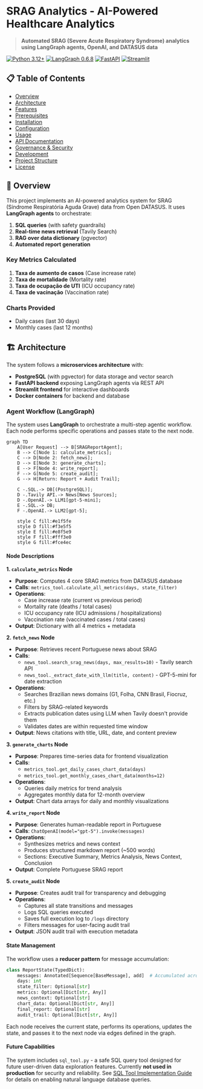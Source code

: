 # SRAG Analytics - AI-Powered Healthcare Analytics

> **Automated SRAG (Severe Acute Respiratory Syndrome) analytics using LangGraph agents, OpenAI, and DATASUS data**

[![Python 3.12+](https://img.shields.io/badge/python-3.12+-blue.svg)](https://www.python.org/downloads/)
[![LangGraph 0.6.8](https://img.shields.io/badge/langgraph-0.6.8-green.svg)](https://github.com/langchain-ai/langgraph)
[![FastAPI](https://img.shields.io/badge/FastAPI-0.115+-00a393.svg)](https://fastapi.tiangolo.com/)
[![Streamlit](https://img.shields.io/badge/Streamlit-1.40+-FF4B4B.svg)](https://streamlit.io/)

## 📋 Table of Contents

- [Overview](#overview)
- [Architecture](#architecture)
- [Features](#features)
- [Prerequisites](#prerequisites)
- [Installation](#installation)
- [Configuration](#configuration)
- [Usage](#usage)
- [API Documentation](#api-documentation)
- [Governance & Security](#governance--security)
- [Development](#development)
- [Project Structure](#project-structure)
- [License](#license)

## 🚀 Overview

This project implements an AI-powered analytics system for SRAG (Síndrome Respiratória Aguda Grave) data from Open DATASUS. It uses **LangGraph agents** to orchestrate:

1. **SQL queries** (with safety guardrails)
2. **Real-time news retrieval** (Tavily Search)
3. **RAG over data dictionary** (pgvector)
4. **Automated report generation**

### Key Metrics Calculated

1. **Taxa de aumento de casos** (Case increase rate)
2. **Taxa de mortalidade** (Mortality rate)
3. **Taxa de ocupação de UTI** (ICU occupancy rate)
4. **Taxa de vacinação** (Vaccination rate)

### Charts Provided

- Daily cases (last 30 days)
- Monthly cases (last 12 months)

## 🏗️ Architecture

The system follows a **microservices architecture** with:

- **PostgreSQL** (with pgvector) for data storage and vector search
- **FastAPI backend** exposing LangGraph agents via REST API
- **Streamlit frontend** for interactive dashboards
- **Docker containers** for backend and database

### Agent Workflow (LangGraph)

The system uses **LangGraph** to orchestrate a multi-step agentic workflow. Each node performs specific operations and passes state to the next node.

```mermaid
graph TD
    A[User Request] --> B[SRAGReportAgent];
    B --> C[Node 1: calculate_metrics];
    C --> D[Node 2: fetch_news];
    D --> E[Node 3: generate_charts];
    E --> F[Node 4: write_report];
    F --> G[Node 5: create_audit];
    G --> H[Return: Report + Audit Trail];

    C -.SQL.-> DB[(PostgreSQL)];
    D -.Tavily API.-> News[News Sources];
    D -.OpenAI.-> LLM1[gpt-5-mini];
    E -.SQL.-> DB;
    F -.OpenAI.-> LLM2[gpt-5];

    style C fill:#e1f5fe
    style D fill:#f3e5f5
    style E fill:#e8f5e9
    style F fill:#fff3e0
    style G fill:#fce4ec
```

#### Node Descriptions

**1. `calculate_metrics` Node**
- **Purpose**: Computes 4 core SRAG metrics from DATASUS database
- **Calls**: `metrics_tool.calculate_all_metrics(days, state_filter)`
- **Operations**:
  - Case increase rate (current vs previous period)
  - Mortality rate (deaths / total cases)
  - ICU occupancy rate (ICU admissions / hospitalizations)
  - Vaccination rate (vaccinated cases / total cases)
- **Output**: Dictionary with all 4 metrics + metadata

**2. `fetch_news` Node**
- **Purpose**: Retrieves recent Portuguese news about SRAG
- **Calls**:
  - `news_tool.search_srag_news(days, max_results=10)` - Tavily search API
  - `news_tool._extract_date_with_llm(title, content)` - GPT-5-mini for date extraction
- **Operations**:
  - Searches Brazilian news domains (G1, Folha, CNN Brasil, Fiocruz, etc.)
  - Filters by SRAG-related keywords
  - Extracts publication dates using LLM when Tavily doesn't provide them
  - Validates dates are within requested time window
- **Output**: News citations with title, URL, date, and content preview

**3. `generate_charts` Node**
- **Purpose**: Prepares time-series data for frontend visualization
- **Calls**:
  - `metrics_tool.get_daily_cases_chart_data(days)`
  - `metrics_tool.get_monthly_cases_chart_data(months=12)`
- **Operations**:
  - Queries daily metrics for trend analysis
  - Aggregates monthly data for 12-month overview
- **Output**: Chart data arrays for daily and monthly visualizations

**4. `write_report` Node**
- **Purpose**: Generates human-readable report in Portuguese
- **Calls**: `ChatOpenAI(model="gpt-5").invoke(messages)`
- **Operations**:
  - Synthesizes metrics and news context
  - Produces structured markdown report (~500 words)
  - Sections: Executive Summary, Metrics Analysis, News Context, Conclusion
- **Output**: Complete Portuguese SRAG report

**5. `create_audit` Node**
- **Purpose**: Creates audit trail for transparency and debugging
- **Operations**:
  - Captures all state transitions and messages
  - Logs SQL queries executed
  - Saves full execution log to `/logs` directory
  - Filters messages for user-facing audit trail
- **Output**: JSON audit trail with execution metadata

#### State Management

The workflow uses a **reducer pattern** for message accumulation:
```python
class ReportState(TypedDict):
    messages: Annotated[Sequence[BaseMessage], add]  # Accumulated across nodes
    days: int
    state_filter: Optional[str]
    metrics: Optional[Dict[str, Any]]
    news_context: Optional[str]
    chart_data: Optional[Dict[str, Any]]
    final_report: Optional[str]
    audit_trail: Optional[Dict[str, Any]]
```

Each node receives the current state, performs its operations, updates the state, and passes it to the next node via edges defined in the graph.


#### Future Capabilities

The system includes `sql_tool.py` - a safe SQL query tool designed for future user-driven data exploration features. Currently **not used in production** for security and reliability. See [SQL Tool Implementation Guide](docs/SQL_TOOL_IMPLEMENTATION_GUIDE.md) for details on enabling natural language database queries.

